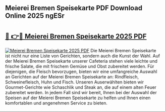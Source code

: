 ## Meierei Bremen Speisekarte PDF Download Online 2025 ngESr

# <h2><a href="http://gccr8p.nevu.top/?p=Meierei+Bremen+Speisekarte">🔗 👉🔴 Meierei Bremen Speisekarte 2025 PDF</a></h2>

[![Meierei Bremen Speisekarte 2025 PDF](https://i.imgur.com/dBaPXMq.png)](http://gccr8p.nevu.top/?p=Meierei+Bremen+Speisekarte)
Die Meierei Bremen Speisekarte ist nicht nur eine Liste von Gerichten, sondern auch die Kunst der Wahl. Auf der Meierei Bremen Speisekarte unserer Cafeteria stehen viele leichte und frische Salate, die mit frischem Gemüse und Obst zubereitet werden. Für diejenigen, die Fleisch bevorzugen, bieten wir eine umfangreiche Auswahl an Gerichten auf der Meierei Bremen Speisekarte an: Rindfleisch, Schweinefleisch, Huhn und Fisch. Unseren Auserwählten bieten wir Gourmet-Gerichte wie Schaschlik und Steak an, die auf einem alten Feuer zubereitet werden. In jedem Fall sind wir bereit, Ihnen bei der Auswahl der Speisen auf der Meierei Bremen Speisekarte zu helfen und Ihnen einen komfortablen und angenehmen Service zu bieten.
